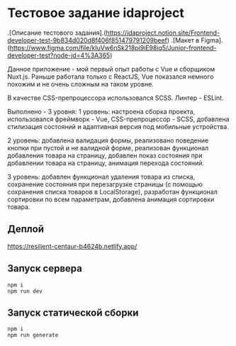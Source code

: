 # Тестовое задание idaproject

.[Описание тестового задания].(https://idaproject.notion.site/Frontend-developer-test-9b834d020d8f406f851479791209beef)
.[Макет в Figma].(https://www.figma.com/file/kIuVw6nSk218pi9iE98iq5/Junior-frontend-developer-test?node-id=4%3A365)

Данное приложение - мой первый опыт работы с Vue и сборщиком Nuxt.js. Раньше работала только с ReactJS, Vue показался немного похожим и не очень сложным на таком уровне. 

В качестве CSS-препроцессора использовался SCSS.
Линтер - ESLint.

Выполнено - 3 уровня:
1 уровень: настроена сборка проекта, использовался фреймворк - Vue, CSS-препроцессор - SCSS, добавлена стилизация состояний и адаптивная версия под мобильные устройства.

2 уровень: добавлена валидация формы, реализовано поведение кнопки при пустой и не валидной форме, реализован функционал добавления товара на страницу, добавлен показ состояния при добавлении товара на страницу, анимация перехода состояний.

3 уровень: добавлен функционал удаления товара из списка, сохранение состояния при перезагрузке страницы (с помощью сохранения списка товаров в LocalStorage), разработан функционал сортировки по всем параметрам, добавлена анимация сортировки товара.

## Деплой
https://resilient-centaur-b4624b.netlify.app/

## Запуск сервера
```
npm i
npm run dev
```

## Запуск статической сборки
```
npm i
npm run generate
```
